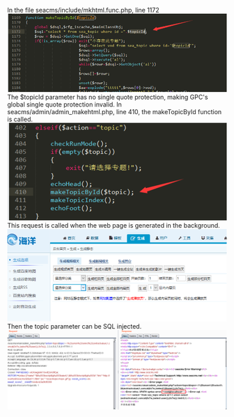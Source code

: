 In the file seacms/include/mkhtml.func.php, line 1172
![change password](1.png "")
The $topicId parameter has no single quote protection, making GPC's global single quote protection invalid. In seacms/admin/admin_makehtml.php, line 410, the makeTopicById function is called.
![change password](2.png "")
This request is called when the web page is generated in the background.
![change password](3.png "")
Then the topic parameter can be SQL injected.
![change password](4.png "")